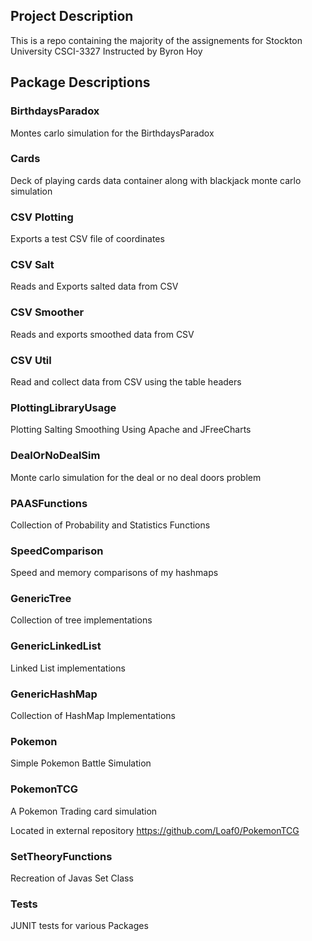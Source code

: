 
## Project Description

This is a repo containing the majority of the assignements for Stockton University CSCI-3327 Instructed by Byron Hoy

## Package Descriptions
### BirthdaysParadox
Montes carlo simulation for the BirthdaysParadox
### Cards
Deck of playing cards data container along with blackjack monte carlo simulation 
### CSV Plotting
Exports a test CSV file of coordinates
### CSV Salt
Reads and Exports salted data from CSV
### CSV Smoother
Reads and exports smoothed data from CSV
### CSV Util
Read and collect data from CSV using the table headers
### PlottingLibraryUsage
Plotting Salting Smoothing Using Apache and JFreeCharts
### DealOrNoDealSim
Monte carlo simulation for the deal or no deal doors problem 
### PAASFunctions
Collection of Probability and Statistics Functions
### SpeedComparison
Speed and memory comparisons of my hashmaps
### GenericTree
Collection of tree implementations
### GenericLinkedList
Linked List implementations
### GenericHashMap
Collection of HashMap Implementations
### Pokemon
Simple Pokemon Battle Simulation
### PokemonTCG
A Pokemon Trading card simulation 

Located in external repository 
https://github.com/Loaf0/PokemonTCG
### SetTheoryFunctions
Recreation of Javas Set Class
### Tests
JUNIT tests for various Packages





